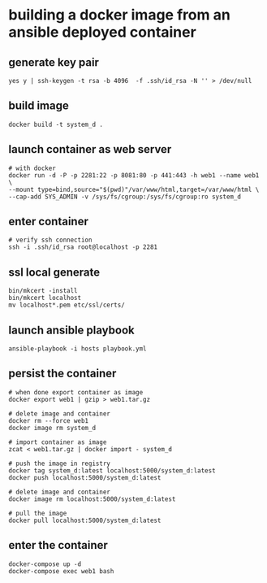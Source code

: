 # building a docker image from an ansible deployed container

## generate key pair
```
yes y | ssh-keygen -t rsa -b 4096  -f .ssh/id_rsa -N '' > /dev/null
```

## build image
```
docker build -t system_d .
```

## launch container as web server

```
# with docker 
docker run -d -P -p 2281:22 -p 8081:80 -p 441:443 -h web1 --name web1  \
--mount type=bind,source="$(pwd)"/var/www/html,target=/var/www/html \
--cap-add SYS_ADMIN -v /sys/fs/cgroup:/sys/fs/cgroup:ro system_d 
```

## enter container
```
# verify ssh connection
ssh -i .ssh/id_rsa root@localhost -p 2281
```

## ssl local generate
```
bin/mkcert -install
bin/mkcert localhost
mv localhost*.pem etc/ssl/certs/
```

## launch ansible playbook
```
ansible-playbook -i hosts playbook.yml 
```

## persist the container 
```
# when done export container as image
docker export web1 | gzip > web1.tar.gz

# delete image and container
docker rm --force web1
docker image rm system_d

# import container as image
zcat < web1.tar.gz | docker import - system_d

# push the image in registry
docker tag system_d:latest localhost:5000/system_d:latest
docker push localhost:5000/system_d:latest

# delete image and container
docker image rm localhost:5000/system_d:latest

# pull the image
docker pull localhost:5000/system_d:latest
```

## enter the container
```
docker-compose up -d
docker-compose exec web1 bash
```
